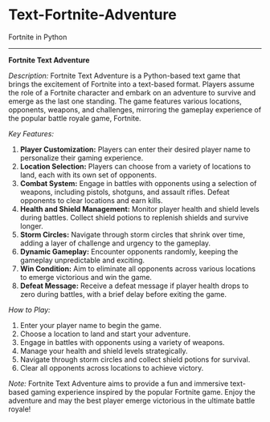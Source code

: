 # Text-Fortnite-Adventure
Fortnite in Python


---


**Fortnite Text Adventure**

*Description:*
Fortnite Text Adventure is a Python-based text game that brings the excitement of Fortnite into a text-based format. Players assume the role of a Fortnite character and embark on an adventure to survive and emerge as the last one standing. The game features various locations, opponents, weapons, and challenges, mirroring the gameplay experience of the popular battle royale game, Fortnite.

*Key Features:*
1. **Player Customization:** Players can enter their desired player name to personalize their gaming experience.
2. **Location Selection:** Players can choose from a variety of locations to land, each with its own set of opponents.
3. **Combat System:** Engage in battles with opponents using a selection of weapons, including pistols, shotguns, and assault rifles. Defeat opponents to clear locations and earn kills.
4. **Health and Shield Management:** Monitor player health and shield levels during battles. Collect shield potions to replenish shields and survive longer.
5. **Storm Circles:** Navigate through storm circles that shrink over time, adding a layer of challenge and urgency to the gameplay.
6. **Dynamic Gameplay:** Encounter opponents randomly, keeping the gameplay unpredictable and exciting.
7. **Win Condition:** Aim to eliminate all opponents across various locations to emerge victorious and win the game.
8. **Defeat Message:** Receive a defeat message if player health drops to zero during battles, with a brief delay before exiting the game.

*How to Play:*
1. Enter your player name to begin the game.
2. Choose a location to land and start your adventure.
3. Engage in battles with opponents using a variety of weapons.
4. Manage your health and shield levels strategically.
5. Navigate through storm circles and collect shield potions for survival.
6. Clear all opponents across locations to achieve victory.

*Note:*
Fortnite Text Adventure aims to provide a fun and immersive text-based gaming experience inspired by the popular Fortnite game. Enjoy the adventure and may the best player emerge victorious in the ultimate battle royale!
